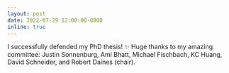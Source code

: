 ```yaml
---
layout: post
date: 2022-07-29 12:00:00-0800
inline: true
---
```


I successfully defended my PhD thesis! :sparkles: Huge thanks to my amazing committee: Justin Sonnenburg, Ami Bhatt, Michael Fischbach, KC Huang, David Schneider, and Robert Daines (chair).